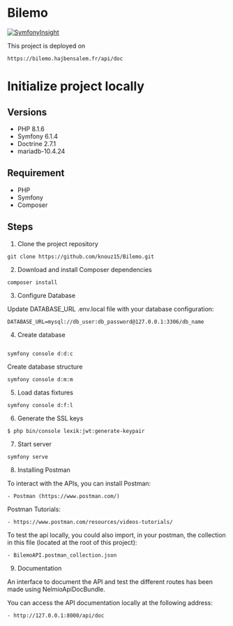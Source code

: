# Bilemo

[![SymfonyInsight](https://insight.symfony.com/projects/e25406eb-c823-4c61-9c71-a674bf0bb1e6/big.svg)](https://insight.symfony.com/projects/e25406eb-c823-4c61-9c71-a674bf0bb1e6)


This project is deployed on 

````
https://bilemo.hajbensalem.fr/api/doc

````


# Initialize project locally

## Versions
* PHP 8.1.6
* Symfony 6.1.4
* Doctrine 2.7.1
* mariadb-10.4.24

## Requirement
* PHP
* Symfony 
* Composer


## Steps

1. Clone the project repository

````
git clone https://github.com/knouz15/Bilemo.git
````

2. Download and install Composer dependencies

```
composer install
```

3. Configure Database

Update DATABASE_URL .env.local file with your database configuration:

````
DATABASE_URL=mysql://db_user:db_password@127.0.0.1:3306/db_name
````

4. Create database
````

symfony console d:d:c 
````

Create database structure

````
symfony console d:m:m
````

5. Load datas fixtures

````
symfony console d:f:l
````

6. Generate the SSL keys

````
$ php bin/console lexik:jwt:generate-keypair
````
  
7. Start server

````
symfony serve
````

8. Installing Postman

To interact with the APIs, you can install Postman:

````
- Postman (https://www.postman.com/)
````

Postman Tutorials:

````
- https://www.postman.com/resources/videos-tutorials/

````

To test the api locally, you could also import, in your postman, the collection in this file (located at the root of this project):

````
- BilemoAPI.postman_collection.json
````

9. Documentation

An interface to document the API and test the different routes has been made using NelmioApiDocBundle.

You can access the API documentation locally at the following address:

````
- http://127.0.0.1:8000/api/doc

````
